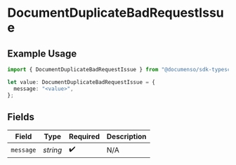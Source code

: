# DocumentDuplicateBadRequestIssue

## Example Usage

```typescript
import { DocumentDuplicateBadRequestIssue } from "@documenso/sdk-typescript/models/errors";

let value: DocumentDuplicateBadRequestIssue = {
  message: "<value>",
};
```

## Fields

| Field              | Type               | Required           | Description        |
| ------------------ | ------------------ | ------------------ | ------------------ |
| `message`          | *string*           | :heavy_check_mark: | N/A                |